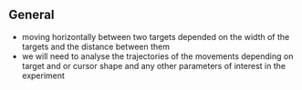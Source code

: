 ## General

- moving horizontally between two targets depended on the width of the targets and the distance between them
- we will need to analyse the trajectories of the movements depending on target and or cursor shape and any other parameters of interest in the experiment